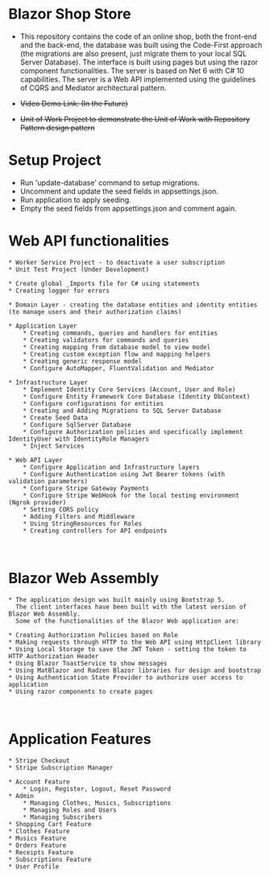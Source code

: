 # Blazor Shop Store

* This repository contains the code of an online shop, both the front-end and the back-end, the database was built using the Code-First approach (the migrations are also present, just migrate them to your local SQL Server Database). The interface is built using pages but using the razor component functionalities. The server is based on Net 6 with C# 10 capabilities. The server is a Web API implemented using the guidelines of CQRS and Mediator architectural pattern.

* <strike>Video Demo Link: (In the Future)</strike>
* <strike>Unit of Work Project to demonstrate the Unit of Work with Repository Pattern design pattern</strike>

# Setup Project

* Run 'update-database' command to setup migrations.
* Uncomment and update the seed fields in appsettings.json.
* Run application to apply seeding.
* Empty the seed fields from appsettings.json and comment again.

# Web API functionalities
	* Worker Service Project - to deactivate a user subscription
	* Unit Test Project (Under Development)

	* Create global _Imports file for C# using statements
	* Creating logger for errors

	* Domain Layer - creating the database entities and identity entities (to manage users and their authorization claims)

	* Application Layer
		* Creating commands, queries and handlers for entities
		* Creating validators for commands and queries
		* Creating mapping from database model to view model
		* Creating custom exception flow and mapping helpers
		* Creating generic response model
		* Configure AutoMapper, FluentValidation and Mediator

	* Infrastructure Layer
		* Implement Identity Core Services (Account, User and Role)
		* Configure Entity Framework Core Database (Identity DbContext)
		* Configure configurations for entities
		* Creating and Adding Migrations to SQL Server Database
		* Create Seed Data
		* Configure SqlServer Database
		* Configure Authorization policies and specifically implement IdentityUser with IdentityRole Managers
		* Inject Services

	* Web API Layer
		* Configure Application and Infrastructure layers
		* Configure Authentication using Jwt Bearer tokens (with validation parameters)
		* Configure Stripe Gateway Payments
		* Configure Stripe WebHook for the local testing environment (Ngrok provider)
		* Setting CORS policy
		* Adding Filters and Middleware
		* Using StringResources for Roles
		* Creating controllers for API endpoints
<br/>

# Blazor Web Assembly
	* The application design was built mainly using Bootstrap 5.
	  The client interfaces have been built with the latest version of Blazor Web Assembly.
	  Some of the functionalities of the Blazor Web application are:

	* Creating Authorization Policies based on Role
	* Making requests through HTTP to the Web API using HttpClient library
	* Using Local Storage to save the JWT Token - setting the token to HTTP Authorization Header
	* Using Blazor ToastService to show messages
	* Using MatBlazor and Radzen Blazor libraries for design and bootstrap
	* Using Authentication State Provider to authorize user access to application
	* Using razor components to create pages
<br/>

# Application Features

	* Stripe Checkout
	* Stripe Subscription Manager

	* Account Feature
		* Login, Register, Logout, Reset Password
	* Admin
		* Managing Clothes, Musics, Subscriptions
		* Managing Roles and Users
		* Managing Subscribers
	* Shopping Cart Feature
	* Clothes Feature
	* Musics Feature
	* Orders Feature
	* Receipts Feature
	* Subscriptions Feature
	* User Profile
